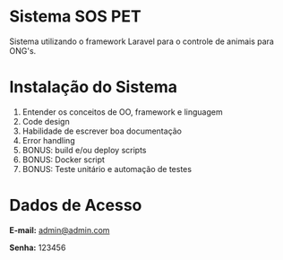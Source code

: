 # Sistema SOS PET

Sistema utilizando o framework Laravel para o controle de animais para ONG's.

# Instalação do Sistema

1. Entender os conceitos de OO, framework e linguagem
2. Code design
3. Habilidade de escrever boa documentação
4. Error handling
5. BONUS: build e/ou deploy scripts
6. BONUS: Docker script
7. BONUS: Teste unitário e automação de testes

# Dados de Acesso
**E-mail:** admin@admin.com

**Senha:** 123456

